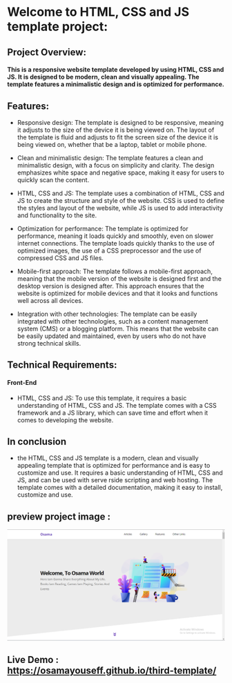 # Welcome to HTML, CSS and JS template project:

## Project Overview:

#### This is a responsive website template developed by using HTML, CSS and JS. It is designed to be modern, clean and visually appealing. The template features a minimalistic design and is optimized for performance.

## Features:

- Responsive design: The template is designed to be responsive, meaning it adjusts to the size of the device it is being viewed on. The layout of the template is fluid and adjusts to fit the screen size of the device it is being viewed on, whether that be a laptop, tablet or mobile phone.

- Clean and minimalistic design: The template features a clean and minimalistic design, with a focus on simplicity and clarity. The design emphasizes white space and negative space, making it easy for users to quickly scan the content.

- HTML, CSS and JS: The template uses a combination of HTML, CSS and JS to create the structure and style of the website. CSS is used to define the styles and layout of the website, while JS is used to add interactivity and functionality to the site.

- Optimization for performance: The template is optimized for performance, meaning it loads quickly and smoothly, even on slower internet connections. The template loads quickly thanks to the use of optimized images, the use of a CSS preprocessor and the use of compressed CSS and JS files.

- Mobile-first approach: The template follows a mobile-first approach, meaning that the mobile version of the website is designed first and the desktop version is designed after. This approach ensures that the website is optimized for mobile devices and that it looks and functions well across all devices.

- Integration with other technologies: The template can be easily integrated with other technologies, such as a content management system (CMS) or a blogging platform. This means that the website can be easily updated and maintained, even by users who do not have strong technical skills.

## Technical Requirements:

#### Front-End

- HTML, CSS and JS:
  To use this template, it requires a basic understanding of HTML, CSS and JS. The template comes with a CSS framework and a JS library, which can save time and effort when it comes to developing the website.

## In conclusion

- the HTML, CSS and JS template is a modern, clean and visually appealing template that is optimized for performance and is easy to customize and use. It requires a basic understanding of HTML, CSS and JS, and can be used with serve rside scripting and web hosting. The template comes with a detailed documentation, making it easy to install, customize and use.

## preview project image :

![Example Image](images/template-3.png)

## Live Demo : https://osamayouseff.github.io/third-template/
